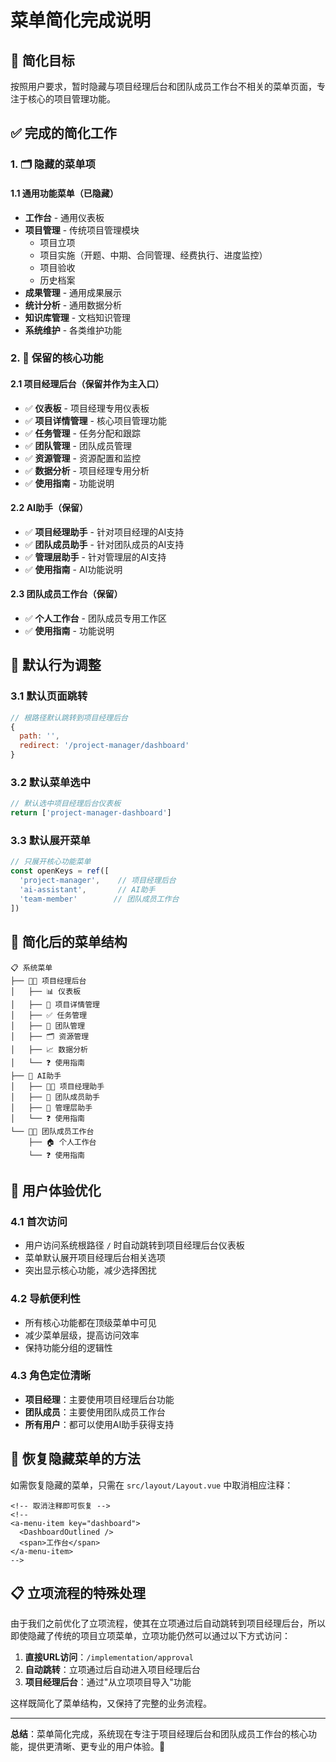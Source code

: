 # 菜单简化完成说明

## 🎯 简化目标
按照用户要求，暂时隐藏与项目经理后台和团队成员工作台不相关的菜单页面，专注于核心的项目管理功能。

## ✅ 完成的简化工作

### 1. 🗂️ 隐藏的菜单项

#### 1.1 通用功能菜单（已隐藏）
- **工作台** - 通用仪表板
- **项目管理** - 传统项目管理模块
  - 项目立项
  - 项目实施（开题、中期、合同管理、经费执行、进度监控）
  - 项目验收
  - 历史档案
- **成果管理** - 通用成果展示
- **统计分析** - 通用数据分析
- **知识库管理** - 文档知识管理
- **系统维护** - 各类维护功能

### 2. 🎯 保留的核心功能

#### 2.1 项目经理后台（保留并作为主入口）
- ✅ **仪表板** - 项目经理专用仪表板
- ✅ **项目详情管理** - 核心项目管理功能
- ✅ **任务管理** - 任务分配和跟踪
- ✅ **团队管理** - 团队成员管理
- ✅ **资源管理** - 资源配置和监控
- ✅ **数据分析** - 项目经理专用分析
- ✅ **使用指南** - 功能说明

#### 2.2 AI助手（保留）
- ✅ **项目经理助手** - 针对项目经理的AI支持
- ✅ **团队成员助手** - 针对团队成员的AI支持
- ✅ **管理层助手** - 针对管理层的AI支持
- ✅ **使用指南** - AI功能说明

#### 2.3 团队成员工作台（保留）
- ✅ **个人工作台** - 团队成员专用工作区
- ✅ **使用指南** - 功能说明

## 🔄 默认行为调整

### 3.1 默认页面跳转
```javascript
// 根路径默认跳转到项目经理后台
{
  path: '',
  redirect: '/project-manager/dashboard'
}
```

### 3.2 默认菜单选中
```javascript
// 默认选中项目经理后台仪表板
return ['project-manager-dashboard']
```

### 3.3 默认展开菜单
```javascript
// 只展开核心功能菜单
const openKeys = ref([
  'project-manager',    // 项目经理后台
  'ai-assistant',       // AI助手
  'team-member'        // 团队成员工作台
])
```

## 📱 简化后的菜单结构

```
📋 系统菜单
├── 👨‍💼 项目经理后台
│   ├── 📊 仪表板
│   ├── 📁 项目详情管理
│   ├── ✅ 任务管理
│   ├── 👥 团队管理
│   ├── 🗂️ 资源管理
│   ├── 📈 数据分析
│   └── ❓ 使用指南
├── 🤖 AI助手
│   ├── 👨‍💼 项目经理助手
│   ├── 👥 团队成员助手
│   ├── 🏢 管理层助手
│   └── ❓ 使用指南
└── 👨‍💻 团队成员工作台
    ├── 🏠 个人工作台
    └── ❓ 使用指南
```

## 🎯 用户体验优化

### 4.1 首次访问
- 用户访问系统根路径 `/` 时自动跳转到项目经理后台仪表板
- 菜单默认展开项目经理后台相关选项
- 突出显示核心功能，减少选择困扰

### 4.2 导航便利性
- 所有核心功能都在顶级菜单中可见
- 减少菜单层级，提高访问效率
- 保持功能分组的逻辑性

### 4.3 角色定位清晰
- **项目经理**：主要使用项目经理后台功能
- **团队成员**：主要使用团队成员工作台
- **所有用户**：都可以使用AI助手获得支持

## 🔄 恢复隐藏菜单的方法

如需恢复隐藏的菜单，只需在 `src/layout/Layout.vue` 中取消相应注释：

```vue
<!-- 取消注释即可恢复 -->
<!--
<a-menu-item key="dashboard">
  <DashboardOutlined />
  <span>工作台</span>
</a-menu-item>
-->
```

## 📋 立项流程的特殊处理

由于我们之前优化了立项流程，使其在立项通过后自动跳转到项目经理后台，所以即使隐藏了传统的项目立项菜单，立项功能仍然可以通过以下方式访问：

1. **直接URL访问**：`/implementation/approval`
2. **自动跳转**：立项通过后自动进入项目经理后台
3. **项目经理后台**：通过"从立项项目导入"功能

这样既简化了菜单结构，又保持了完整的业务流程。

---

**总结**：菜单简化完成，系统现在专注于项目经理后台和团队成员工作台的核心功能，提供更清晰、更专业的用户体验。🎯
